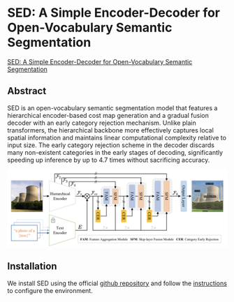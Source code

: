 # SED: A Simple Encoder-Decoder for Open-Vocabulary Semantic Segmentation


[SED: A Simple Encoder-Decoder for Open-Vocabulary Semantic Segmentation](https://arxiv.org/abs/2311.15537)

<!-- [ALGORITHM] -->

## Abstract

SED is an open-vocabulary semantic segmentation model that features a hierarchical encoder-based cost map generation and a gradual fusion decoder with an early category rejection mechanism. Unlike plain transformers, the hierarchical backbone more effectively captures local spatial information and maintains linear computational complexity relative to input size. The early category rejection scheme in the decoder discards many non-existent categories in the early stages of decoding, significantly speeding up inference by up to 4.7 times without sacrificing accuracy.


![](./assets/Overview.png)
 
## Installation
We install SED using the official [github repository](https://github.com/xb534/SED) and follow the [instructions](https://github.com/xb534/SED/blob/main/INSTALL.md) to configure the environment.

